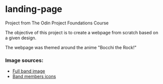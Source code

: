 # landing-page

Project from The Odin Project Foundations Course

The objective of this project is to create a webpage from scratch based on a given design.

The webpage was themed around the anime "Bocchi the Rock!"

<h3>Image sources:</h3>
<ul>
  <li><a href="https://twitter.com/BTR_anime/status/1588914768651644929">Full band image</a></li>
  <li><a href="https://www.youtube.com/playlist?list=OLAK5uy_k0x6z9NnS98wi0k_kgbYae_rCVvLWs7rc">Band members icons</a></li>
</ul>